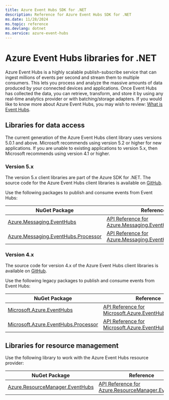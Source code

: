 ```yaml
---
title: Azure Event Hubs SDK for .NET
description: Reference for Azure Event Hubs SDK for .NET
ms.date: 11/28/2024
ms.topic: reference
ms.devlang: dotnet
ms.service: azure-event-hubs
---
```

# Azure Event Hubs libraries for .NET

Azure Event Hubs is a highly scalable publish-subscribe service that can ingest millions of events per second and stream them to multiple consumers. This lets you process and analyze the massive amounts of data produced by your connected devices and applications. Once Event Hubs has collected the data, you can retrieve, transform, and store it by using any real-time analytics provider or with batching/storage adapters.  If you would like to know more about Azure Event Hubs, you may wish to review: [What is Event Hubs](https://docs.microsoft.com/azure/event-hubs/event-hubs-about).

## Libraries for data access

The current generation of the Azure Event Hubs client library uses versions 5.0.1 and above.  Microsoft recommends using version 5.2 or higher for new applications.  If you are unable to existing applications to version 5.x, then Microsoft recommends using version 4.1 or higher.

### Version 5.x

The version 5.x client libraries are part of the Azure SDK for .NET. The source code for the Azure Event Hubs client libraries is available on [GitHub](https://github.com/Azure/azure-sdk-for-net/tree/master/sdk/eventhub).

Use the following packages to publish and consume events from Event Hubs:

| NuGet Package | Reference | Samples |
|--------------------------------------|---------------------------------------------------------------|-------------------------------------------------------------------------------|
| [Azure.Messaging.EventHubs](https://www.nuget.org/packages/Azure.Messaging.EventHubs)  |  [API Reference for Azure.Messaging.EventHubs](/dotnet/api/azure.messaging.eventhubs)  |  [Samples for Azure.Messaging.EventHubs](https://github.com/Azure/azure-sdk-for-net/tree/master/sdk/eventhub/Azure.Messaging.EventHubs/samples)  |
| [Azure.Messaging.EventHubs.Processor](https://www.nuget.org/packages/Azure.Messaging.EventHubs.Processor)  |  [API Reference for Azure.Messaging.EventHubs.Processor](/dotnet/api/azure.messaging.eventhubs)  |  [Samples for Azure.Messaging.EventHubs.Processor](https://github.com/Azure/azure-sdk-for-net/tree/master/sdk/eventhub/Azure.Messaging.EventHubs.Processor/samples)  |

### Version 4.x

The source code for version 4.x of the Azure Event Hubs client libraries is available on [GitHub](https://github.com/Azure/azure-sdk-for-net/tree/master/sdk/eventhub).

Use the following legacy packages to publish and consume events from Event Hubs:

| NuGet Package | Reference | Samples |
|--------------------------------------|---------------------------------------------------------------|-------------------------------------------------------------------------------|
| [Microsoft.Azure.EventHubs](https://www.nuget.org/packages/Microsoft.Azure.EventHubs)  |  [API Reference for Microsoft.Azure.EventHubs](/dotnet/api/overview/azure/eventhubs/v4)  |  [Samples for Azure.Messaging.EventHubs](https://github.com/Azure/azure-event-hubs/tree/master/samples/DotNet/)  |
| [Microsoft.Azure.EventHubs.Processor](https://www.nuget.org/packages/Microsoft.Azure.EventHubs.Processor)  |  [API Reference for Microsoft.Azure.EventHubs.Processor](/dotnet/api/microsoft.azure.eventhubs.processor)  |  [Samples for Azure.Messaging.EventHubs.Processor](https://github.com/Azure/azure-event-hubs/tree/master/samples/DotNet/)  |

## Libraries for resource management

Use the following library to work with the Azure Event Hubs resource provider:

| NuGet Package | Reference |
|--------------------------------------|---------------------------------------------------------------|
| [Azure.ResourceManager.EventHubs](https://www.nuget.org/packages/Azure.ResourceManager.EventHubs)  | [API Reference for Azure.ResourceManager.EventHubs](/dotnet/api/overview/azure/eventhubs/management)  |